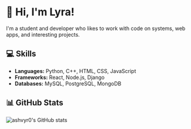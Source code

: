 # 👋 Hi, I'm Lyra!

I'm a student and developer who likes to work with code on systems, web apps, and interesting projects.

## 💻 Skills
- **Languages:** Python, C++, HTML, CSS, JavaScript
- **Frameworks:** React, Node.js, Django
- **Databases:** MySQL, PostgreSQL, MongoDB

## 📊 GitHub Stats
![ashvyr0's GitHub stats](https://github-readme-stats.vercel.app/api?username=ashyrv0&show_icons=true&hide_title=false&hide_border=true&hide=issues&count_private=true&theme=radical)

